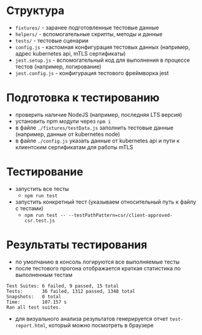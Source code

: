 # Структура

- `fixtures/` - заранее подготовленные тестовые данные
- `helpers/` - вспомогательные скрипты, методы и данные
- `tests/` - тестовые сценарии
- `config.js` - кастомная конфигурация тестовых данных (например, адрес kubernetes api, mTLS сертификаты)
- `jest.setup.js` - вспомогательный код для выполнения в процессе тестов (например, логирование)
- `jest.config.js` - конфигурация тестового фреймворка jest

# Подготовка к тестированию

- проверить наличие NodeJS (например, последняя LTS версия)
- установить npm модули через `npm i` 
- в файле `./fixtures/testData.js` заполнить тестовые данные (например, данные от kubernetes node)
- в файле `./config.js` указать данные от kubernetes api и пути к клиентским сертификатам для работы mTLS

# Тестирование

- запустить все тесты
  - `npm run test`
- запустить конкретный тест (указываем относительный путь к файлу с тестами)
  - `npm run test -- --testPathPattern=csr/client-approved-csr.test.js`

# Результаты тестирования

- по умолчанию в консоль логируются все выполняемые тесты
- после тестового прогона отображается краткая статистика по выполненным тестам
```
Test Suites: 6 failed, 9 passed, 15 total
Tests:       36 failed, 1312 passed, 1348 total
Snapshots:   0 total
Time:        107.157 s
Ran all test suites.
```
- для визуального анализа результатов генерируется отчет `test-report.html`, который можно посмотреть в браузере